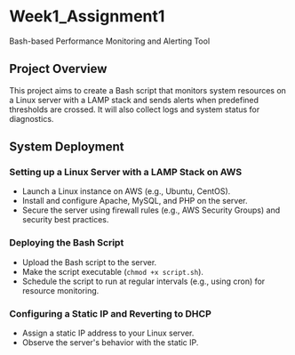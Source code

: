 # Week1_Assignment1
Bash-based Performance Monitoring and Alerting Tool

## Project Overview

This project aims to create a Bash script that monitors system resources on a Linux server with a LAMP stack and sends alerts when predefined thresholds are crossed. It will also collect logs and system status for diagnostics.

## System Deployment

### Setting up a Linux Server with a LAMP Stack on AWS

- Launch a Linux instance on AWS (e.g., Ubuntu, CentOS).
- Install and configure Apache, MySQL, and PHP on the server.
- Secure the server using firewall rules (e.g., AWS Security Groups) and security best practices.

### Deploying the Bash Script

- Upload the Bash script to the server.
- Make the script executable (`chmod +x script.sh`).
- Schedule the script to run at regular intervals (e.g., using cron) for resource monitoring.

### Configuring a Static IP and Reverting to DHCP

- Assign a static IP address to your Linux server.
- Observe the server's behavior with the static IP.
